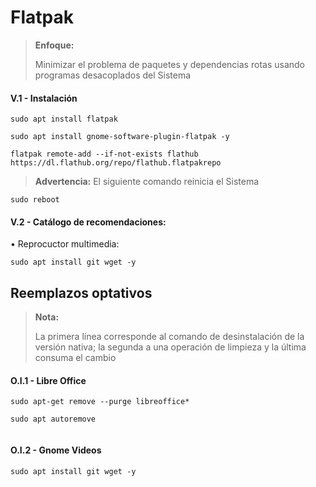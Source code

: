 # Flatpak

> **Enfoque:**
> <p> <p>
>  
> Minimizar el problema de paquetes y dependencias rotas usando programas desacoplados del Sistema 

#### V.1 - Instalación

~~~
sudo apt install flatpak
~~~

~~~
sudo apt install gnome-software-plugin-flatpak -y
~~~

~~~
flatpak remote-add --if-not-exists flathub https://dl.flathub.org/repo/flathub.flatpakrepo
~~~

> **Advertencia:** El siguiente comando reinicia el Sistema
~~~
sudo reboot
~~~

#### V.2 - Catálogo de recomendaciones:


• Reprocuctor multimedia:

~~~
sudo apt install git wget -y
~~~

## Reemplazos optativos

> **Nota:**
> <p> <p>
>  
> La primera línea corresponde al comando de desinstalación de la versión nativa; la segunda a una operación de limpieza y la última consuma el cambio


#### O.I.1 - Libre Office

~~~
sudo apt-get remove --purge libreoffice*
~~~

~~~
sudo apt autoremove
~~~

~~~

~~~

#### O.I.2 - Gnome Videos

~~~
sudo apt install git wget -y
~~~

